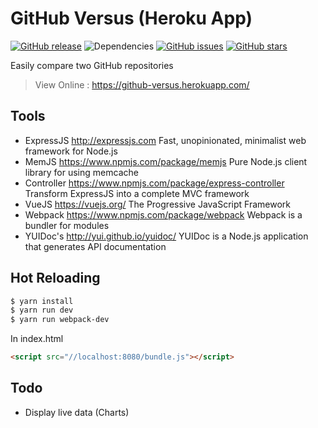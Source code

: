 # GitHub Versus (Heroku App)

[![GitHub release](https://img.shields.io/github/release/Ealenn/GitHub-Versus.svg)](https://github.com/Ealenn/GitHub-Versus/releases/latest)  ![Dependencies](https://david-dm.org/Ealenn/GitHub-Versus.svg)  [![GitHub issues](https://img.shields.io/github/issues/Ealenn/GitHub-Versus.svg)](https://github.com/Ealenn/GitHub-Versus/issues) [![GitHub stars](https://img.shields.io/github/stars/Ealenn/GitHub-Versus.svg?style=social&label=Star)](https://github.com/Ealenn/GitHub-Versus)

Easily compare two GitHub repositories

> View Online :
> https://github-versus.herokuapp.com/

## Tools
- ExpressJS http://expressjs.com Fast, unopinionated, minimalist web framework for Node.js
- MemJS https://www.npmjs.com/package/memjs Pure Node.js client library for using memcache
- Controller https://www.npmjs.com/package/express-controller Transform ExpressJS into a complete MVC framework
- VueJS https://vuejs.org/ The Progressive JavaScript Framework
- Webpack https://www.npmjs.com/package/webpack Webpack is a bundler for modules
- YUIDoc's http://yui.github.io/yuidoc/ YUIDoc is a Node.js application that generates API documentation

## Hot Reloading
```bash
$ yarn install
$ yarn run dev
$ yarn run webpack-dev
```

In index.html
```html
<script src="//localhost:8080/bundle.js"></script>
```

## Todo
- Display live data (Charts)